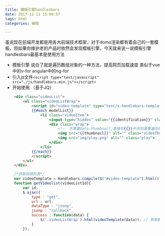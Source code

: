 ```yaml
---
title: 模板引擎handlesbars
date: 2017-12-11 15:09:57
tags: html
categories: 编程

---
```


虽说现在前端开发都是用各大前端技术框架，对于domo渲染都有着自己的一套模板，但如果你维护老的产品时依然会发现模板引擎，今天就来说一说模板引擎handlesbars最基本是使用方法

- 模板引擎 说白了就是遍历数组对象的一种方法，提高网页加载速度 类似于vue中的v-for  angular中的ng-for
- 引入js文件`<script type="text/javascript" src="./js/handlebars.min.js"></script>`
- 开始使用 （基于JQ）
```html
	<div class="videoList">
		<ul class="videoListWrap">
			<script id="video-template" type="text/x-handlebars-template">
			{{#each modelList}}
				<li class="videoItem">
					<input type="hidden" value="{{identification}}" class="videoId">
					<div class="wrap">
						<!-- 不需要data.thumbnail,直接在{{}}中添加需要遍历的属性名称-->
						<img src="{{thumbnail}}" alt="" class="videoThum">
						<img src="img/play.png" alt="" class="play"> 
					</div>
				</li>
			{{/each}}
			</script>
		</ul>
	</div>
```
```javascript
	/*获取视频列表*/
	var videoTemplate = Handlebars.compile($("#video-template").html()); //定义获取对应的模板
	function getVideolist(videoListId){
		var id;
		$.ajax({
			type : "get",
			url : url,
			dataType : "jsonp",
			jsonp : "callback",
			success : function(data) {
				$('.videoListWrap').html(videoTemplate(data)); // 获取数据后 赋值给模板
			}
		});

```
